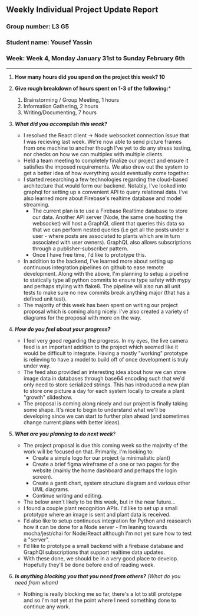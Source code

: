 ## Weekly Individual Project Update Report
### Group number: L3 **G5**
### Student name: Yousef Yassin
### Week: Week 4, Monday January 31st to Sunday February 6th
___
1. **How many hours did you spend on the project this week? 10**

2. **Give rough breakdown of hours spent on 1-3 of the following:***
   1. Brainstorming / Group Meeting, 1 hours
   2. Information Gathering, 2 hours
   3. Writing/Documenting, 7 hours
   
3. ***What did you accomplish this week?***
     - I resolved the React client -> Node websocket connection issue that I was recieving last week. We're now able to send picture frames from one machine to another though I've yet to do any stress testing, nor checks on how we can multiplex with multiple clients.
     - Held a team meeting to completely finalize our project and ensure it satisfies the imposed requirements. We also drew out the system to get a better idea of how everything would eventually come together.
     - I started researching a few technologies regarding the cloud-based architecture that would form our backend. Notably, I've looked into graphql for setting up a convenient API to query relational data. I've also learned more about Firebase's realtime database and model streaming.
       - The current plan is to use a Firebase Realtime database to store our data. Another API server (Node, the same one hosting the websocket) will host a GraphQL client that queries this data so that we can perform nested queries (i.e get all the posts under x user - where posts are associated to plants which are in turn associated with user owners). GraphQL also allows subscriptions through a publisher-subscriber pattern.
       - Once I have free time, I'd like to prototype this.
     - In addition to the backend, I've learned more about setting up continuous integration pipelines on github to ease remote development. Along with the above, I'm planning to setup a pipeline to statically type all python commits to ensure type safety with mypy and perhaps styling with flake8. The pipeline will also run all unit tests to make sure no new commits break anything major (that has a defined unit test).
     - The majority of this week has been spent on writing our project proposal which is coming along nicely. I've also created a variety of diagrams for the proposal with more on the way.
  
4. ***How do you feel about your progress?*** 
     - I feel very good regarding the progress. In my eyes, the live camera feed is an important addition to the project which seemed like it would be difficult to integrate. Having a mostly "working" prototype is relieving to have a model to build off of once development is truly under way.
     - The feed also provided an interesting idea about how we can store image data in databases through base64 encoding such that we'd only need to store serialized strings. This has introduced a new plan to store one picture a day for each system locally to create a plant "growth" slideshow.
     - The proposal is coming along nicely and our project is finally taking some shape. It's nice to begin to understand what we'll be developing since we can start to further plan ahead (and sometimes change current plans with better ideas).
  
5. ***What are you planning to do next week***? 
     - The project proposal is due this coming week so the majority of the work will be focused on that. Primarily, I'm looking to:
       - Create a simple logo for our project (a minimalistic plant)
       - Create a brief figma wireframe of a one or two pages for the website (mainly the home dashboard and perhaps the login screen).
       - Create a gantt chart, system structure diagram and various other UML diagrams.
       - Continue writing and editing.
     - The below aren't likely to be this week, but in the near future...
     - I found a couple plant recognition APIs. I'd like to set up a small prototype where an image is sent and plant data is received.
     - I'd also like to setup continuous integration for Python and reasearch how it can be done for a Node server - I'm leaning towards mocha/jest/chai for Node/React although I'm not yet sure how to test a "server".
     - I'd like to prototype a small backend with a firebase database and GraphQl subscriptions that support realtime data updates.
     - With these done, we should be in a very good place to develop. Hopefully they'll be done before end of reading week.
  
6. ***Is anything blocking you that you need from others?*** _(What do you need from whom)_
     - Nothing is really blocking me so far, there's a lot to still prototype and so I'm not yet at the point where I need something done to continue any work.